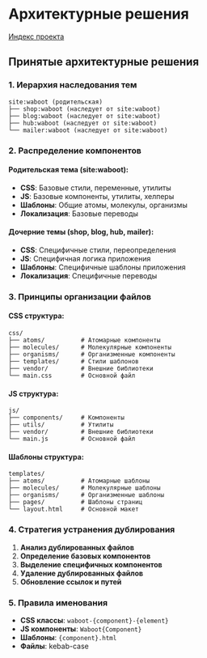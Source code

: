 # Архитектурные решения

[Индекс проекта](010-index.md)

## Принятые архитектурные решения

### 1. Иерархия наследования тем

```
site:waboot (родительская)
├── shop:waboot (наследует от site:waboot)
├── blog:waboot (наследует от site:waboot)
├── hub:waboot (наследует от site:waboot)
└── mailer:waboot (наследует от site:waboot)
```

### 2. Распределение компонентов

#### Родительская тема (site:waboot):
- **CSS**: Базовые стили, переменные, утилиты
- **JS**: Базовые компоненты, утилиты, хелперы
- **Шаблоны**: Общие атомы, молекулы, организмы
- **Локализация**: Базовые переводы

#### Дочерние темы (shop, blog, hub, mailer):
- **CSS**: Специфичные стили, переопределения
- **JS**: Специфичная логика приложения
- **Шаблоны**: Специфичные шаблоны приложения
- **Локализация**: Специфичные переводы

### 3. Принципы организации файлов

#### CSS структура:
```
css/
├── atoms/          # Атомарные компоненты
├── molecules/      # Молекулярные компоненты
├── organisms/      # Организменные компоненты
├── templates/      # Стили шаблонов
├── vendor/         # Внешние библиотеки
└── main.css        # Основной файл
```

#### JS структура:
```
js/
├── components/     # Компоненты
├── utils/          # Утилиты
├── vendor/         # Внешние библиотеки
└── main.js         # Основной файл
```

#### Шаблоны структура:
```
templates/
├── atoms/          # Атомарные шаблоны
├── molecules/      # Молекулярные шаблоны
├── organisms/      # Организменные шаблоны
├── pages/          # Шаблоны страниц
└── layout.html     # Основной макет
```

### 4. Стратегия устранения дублирования

1. **Анализ дублированных файлов**
2. **Определение базовых компонентов**
3. **Выделение специфичных компонентов**
4. **Удаление дублированных файлов**
5. **Обновление ссылок и путей**

### 5. Правила именования

- **CSS классы**: `waboot-{component}-{element}`
- **JS компоненты**: `Waboot{Component}`
- **Шаблоны**: `{component}.html`
- **Файлы**: kebab-case